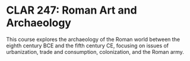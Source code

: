 # CLAR 247: Roman Art and Archaeology

This course explores the archaeology of the Roman world between the eighth century BCE and the fifth century CE, focusing on issues of urbanization, trade and consumption, colonization, and the Roman army.